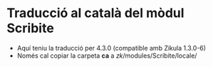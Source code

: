 Traducció al català del mòdul **Scribite**
========================================
- Aquí teniu la traducció per 4.3.0 (compatible amb Zikula 1.3.0-6)
- Només cal copiar la carpeta **ca** a *zk*/modules/Scribite/locale/
